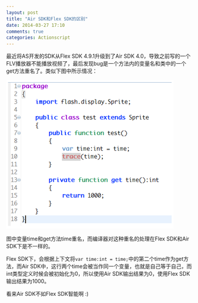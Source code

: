 ```yaml
---
layout: post
title: "Air SDK和Flex SDK的区别"
date: 2014-03-27 17:10
comments: true
categories: Actionscript
---
```


最近将AS开发的SDK从Flex SDK 4.9.1升级到了Air SDK 4.0，导致之前写的一个FLV播放器不能播放视频了，最后发现bug是一个方法内的变量名和类中的一个get方法重名了。类似下图中所示情况：

![Alt text](/upload/air-and-flex-sdk.png)

图中变量time和get方法time重名，而编译器对这种重名的处理在Flex SDK和Air SDK下是不一样的。

Flex SDK下，会根据上下文将```var time:int = time;```中的第二个time作为get方法，而Air SDK中，这行两个time会被当作同一个变量，也就是自己等于自己，而int类型定义时候会被初始化为0，所以使用Air SDK输出结果为0，使用Flex SDK输出结果为1000。

看来Air SDK不如Flex SDK智能啊 :)
